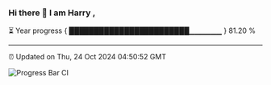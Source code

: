 ### Hi there 👋 I am Harry , 

⏳ Year progress { ████████████████████████▁▁▁▁▁▁ } 81.20 %

---

⏰ Updated on Thu, 24 Oct 2024 04:50:52 GMT

![Progress Bar CI](https://github.com/duykhang68/duykhang68/workflows/Progress%20Bar%20CI/badge.svg)

